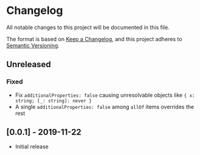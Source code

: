 # Changelog
All notable changes to this project will be documented in this file.

The format is based on [Keep a Changelog](https://keepachangelog.com/en/1.0.0/),
and this project adheres to [Semantic Versioning](https://semver.org/spec/v2.0.0.html).

## Unreleased
### Fixed
- Fix `additionalProperties: false` causing unresolvable objects like `{ x: string; [_: string]: never }`
- A single `additionalProperties: false` among `allOf` items overrides the rest

## [0.0.1] - 2019-11-22
- Initial release
